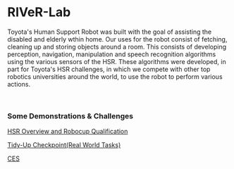 # RIVeR-Lab

Toyota's Human Support Robot was built with the goal of assisting the disabled and elderly wthin home. Our uses for the robot consist of fetching, cleaning up and storing objects around a room. This consists of developing perception, navigation, manipulation and speech recognition algorithms using the various sensors of the HSR. These algorithms were developed, in part for Toyota's HSR challenges, in which we compete with other top robotics universities around the world, to use the robot to perform various actions. 


<br>


### Some Demonstrations & Challenges

[HSR Overview and Robocup Qualification](https://www.youtube.com/watch?v=BKl5_zznHdw)

[Tidy-Up Checkpoint(Real World Tasks)](https://drive.google.com/drive/u/0/folders/1h8myZTCJFdL-3PQT3B9aZJKfiBDQTa7m)

[CES](https://www.youtube.com/watch?v=kObJt-u8b94)
 
